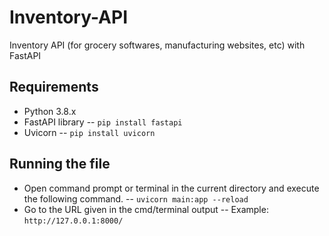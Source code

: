 # Inventory-API
Inventory API (for grocery softwares, manufacturing websites, etc) with FastAPI

## Requirements
 - Python 3.8.x
 - FastAPI library
   -- `pip install fastapi`
 - Uvicorn
   -- `pip install uvicorn`
 
## Running the file
 - Open command prompt or terminal in the current directory and execute the following command.
   -- `uvicorn main:app --reload`
 - Go to the URL given in the cmd/terminal output
   -- Example: `http://127.0.0.1:8000/`
